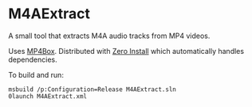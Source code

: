 M4AExtract
==========

A small tool that extracts M4A audio tracks from MP4 videos.

Uses [MP4Box](http://gpac.wp.mines-telecom.fr/mp4box/). Distributed with [Zero Install](http://0install.de/) which automatically handles dependencies.

To build and run:
```
msbuild /p:Configuration=Release M4AExtract.sln
0launch M4AExtract.xml
```
